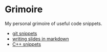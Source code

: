 # Grimoire

My personal grimoire of useful code snippets.

- [git snippets](git#git-snippets)
- [writing slides in markdown](pandoc-slides#generating-slides-with-pandoc)
- [C++ snippets](cpp#c-snippets)
